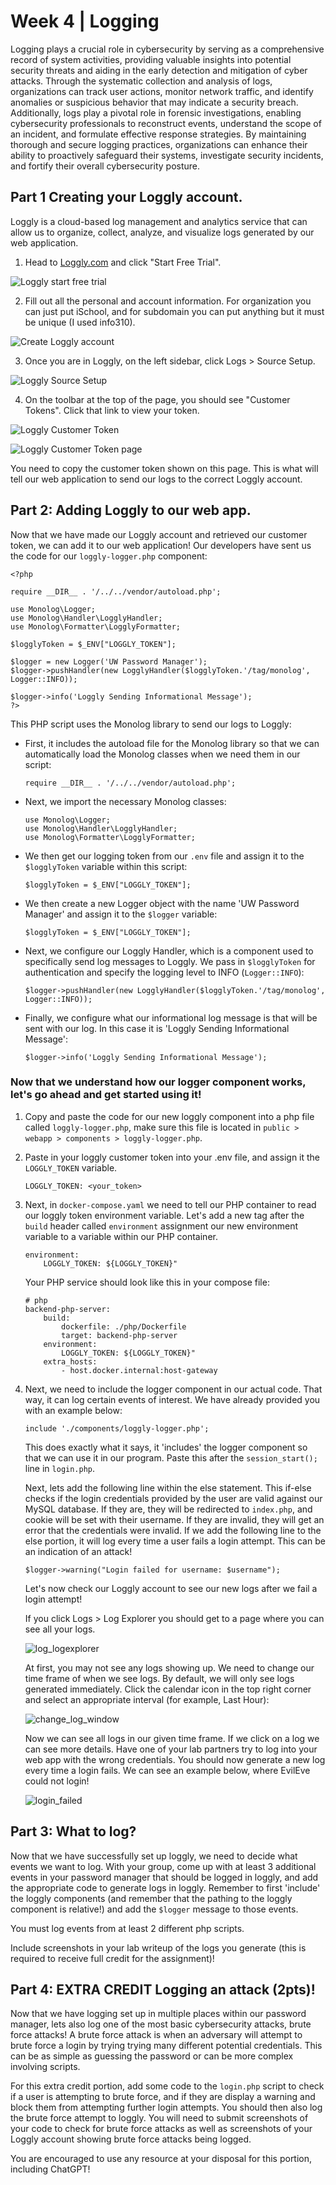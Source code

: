 # Week 4 | Logging
Logging plays a crucial role in cybersecurity by serving as a comprehensive record of system activities, providing valuable insights into potential security threats and aiding in the early detection and mitigation of cyber attacks. Through the systematic collection and analysis of logs, organizations can track user actions, monitor network traffic, and identify anomalies or suspicious behavior that may indicate a security breach. Additionally, logs play a pivotal role in forensic investigations, enabling cybersecurity professionals to reconstruct events, understand the scope of an incident, and formulate effective response strategies. By maintaining thorough and secure logging practices, organizations can enhance their ability to proactively safeguard their systems, investigate security incidents, and fortify their overall cybersecurity posture.

## Part 1 Creating your Loggly account.
Loggly is a cloud-based log management and analytics service that can allow us to organize, collect, analyze, and visualize logs generated by our web application.

1. Head to [Loggly.com](https://loggly.com) and click "Start Free Trial".

![Loggly start free trial](/lab-writeup-imgs/loggly_start_trial.png)

2. Fill out all the personal and account information. For organization you can just put iSchool, and for subdomain you can put anything but it must be unique (I used info310).

![Create Loggly account](/lab-writeup-imgs/create_loggly_account.png)

3. Once you are in Loggly, on the left sidebar, click Logs > Source Setup.

![Loggly Source Setup](/lab-writeup-imgs/loggly_source_setup.png)

4. On the toolbar at the top of the page, you should see "Customer Tokens". Click that link to view your token.

![Loggly Customer Token](/lab-writeup-imgs/loggly_customer_token.png)

![Loggly Customer Token page](/lab-writeup-imgs/loggly_customer_token_2.png)

You need to copy the customer token shown on this page. This is what will tell our web application to send our logs to the correct Loggly account.

## Part 2: Adding Loggly to our web app.
Now that we have made our Loggly account and retrieved our customer token, we can add it to our web application! Our developers have sent us the code for our  `loggly-logger.php` component:

```
<?php

require __DIR__ . '/../../vendor/autoload.php';

use Monolog\Logger;
use Monolog\Handler\LogglyHandler;
use Monolog\Formatter\LogglyFormatter;

$logglyToken = $_ENV["LOGGLY_TOKEN"];

$logger = new Logger('UW Password Manager');
$logger->pushHandler(new LogglyHandler($logglyToken.'/tag/monolog', Logger::INFO));

$logger->info('Loggly Sending Informational Message');
?>
```

This PHP script uses the Monolog library to send our logs to Loggly:
- First, it includes the autoload file for the Monolog library so that we can automatically load the Monolog classes when we need them in our script:
    ```
    require __DIR__ . '/../../vendor/autoload.php';
    ```

- Next, we import the necessary Monolog classes:
    ```
    use Monolog\Logger;
    use Monolog\Handler\LogglyHandler;
    use Monolog\Formatter\LogglyFormatter;
    ```

- We then get our logging token from our `.env` file and assign it to the `$logglyToken` variable within this script:
    ```
    $logglyToken = $_ENV["LOGGLY_TOKEN"];
    ```
- We then create a new Logger object with the name 'UW Password Manager' and assign it to the `$logger` variable:
    ```
    $logglyToken = $_ENV["LOGGLY_TOKEN"];
    ```

- Next, we configure our Loggly Handler, which is a component used to specifically send log messages to Loggly. We pass in `$logglyToken` for authentication and specify the logging level to INFO (`Logger::INFO`):
    ```
    $logger->pushHandler(new LogglyHandler($logglyToken.'/tag/monolog', Logger::INFO));
    ```

- Finally, we configure what our informational log message is that will be sent with our log. In this case it is 'Loggly Sending Informational Message':
    ```
    $logger->info('Loggly Sending Informational Message');
    ```
### Now that we understand how our logger component works, let's go ahead and get started using it!

1. Copy and paste the code for our new loggly component into a php file called `loggly-logger.php`, make sure this file is located in `public > webapp > components > loggly-logger.php`.

2. Paste in your loggly customer token into your .env file, and assign it the `LOGGLY_TOKEN` variable. 

    ```
    LOGGLY_TOKEN: <your_token>
    ```

3. Next, in `docker-compose.yaml` we need to tell our PHP container to read our loggly token environment variable. Let's add a new tag after the `build` header called `environment` assignment our new environment variable to a variable within our PHP container.
    ```
    environment:
        LOGGLY_TOKEN: ${LOGGLY_TOKEN}"
    ```

    Your PHP service should look like this in your compose file:
    ```
    # php
    backend-php-server:
        build:
            dockerfile: ./php/Dockerfile
            target: backend-php-server
        environment:
            LOGGLY_TOKEN: ${LOGGLY_TOKEN}"
        extra_hosts:
            - host.docker.internal:host-gateway
    ```
4. Next, we need to include the logger component in our actual code. That way, it can log certain events of interest. We have already provided you with an example below:

    ```
    include './components/loggly-logger.php';
    ```

    This does exactly what it says, it 'includes' the logger component so that we can use it in our program. Paste this after the `session_start();` line in `login.php`.

    Next, lets add the following line within the else statement. This if-else checks if the login credentials provided by the user are valid against our MySQL database. If they are, they will be redirected to `index.php`, and cookie will be set with their username. If they are invalid, they will get an error that the credentials were invalid. If we add the following line to the else portion, it will log every time a user fails a login attempt. This can be an indication of an attack!

    ```
    $logger->warning("Login failed for username: $username");
    ```

    Let's now check our Loggly account to see our new logs after we fail a login attempt!

    If you click Logs > Log Explorer you should get to a page where you can see all your logs.

    ![log_logexplorer](/lab-writeup-imgs/logs_logexplorer.png)

    At first, you may not see any logs showing up. We need to change our time frame of when we see logs. By default, we will only see logs generated immediately. Click the calendar icon in the top right corner and select an appropriate interval (for example, Last Hour):

    ![change_log_window](/lab-writeup-imgs/change_log_window.png)

    Now we can see all logs in our given time frame. If we click on a log we can see more details. Have one of your lab partners try to log into your web app with the wrong credentials. You should now generate a new log every time a login fails. We can see an example below, where EvilEve could not login!

    ![login_failed](/lab-writeup-imgs/login_failed.png)

## Part 3: What to log?

Now that we have successfully set up loggly, we need to decide what events we want to log. With your group, come up with at least 3 additional events in your password manager that should be logged in loggly, and add the appropriate code to generate logs in loggly. Remember to first 'include' the loggly components (and remember that the pathing to the loggly component is relative!) and add the `$logger` message to those events.

You must log events from at least 2 different php scripts.

Include screenshots in your lab writeup of the logs you generate (this is required to receive full credit for the assignment)!


## Part 4: EXTRA CREDIT Logging an attack (2pts)!

Now that we have logging set up in multiple places within our password manager, lets also log one of the most basic cybersecurity attacks, brute force attacks! A brute force attack is when an adversary will attempt to brute force a login by trying trying many different potential credentials. This can be as simple as guessing the password or can be more complex involving scripts. 

For this extra credit portion, add some code to the `login.php` script to check if a user is attempting to brute force, and if they are display a warning and block them from attempting further login attempts. You should then also log the brute force attempt to loggly. You will need to submit screenshots of your code to check for brute force attacks as well as screenshots of your Loggly account showing brute force attacks being logged.

You are encouraged to use any resource at your disposal for this portion, including ChatGPT! 
